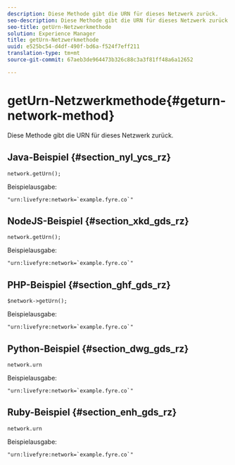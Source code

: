 ```yaml
---
description: Diese Methode gibt die URN für dieses Netzwerk zurück.
seo-description: Diese Methode gibt die URN für dieses Netzwerk zurück.
seo-title: getUrn-Netzwerkmethode
solution: Experience Manager
title: getUrn-Netzwerkmethode
uuid: e525bc54-d4df-490f-bd6a-f524f7eff211
translation-type: tm+mt
source-git-commit: 67aeb3de964473b326c88c3a3f81ff48a6a12652

---
```



# getUrn-Netzwerkmethode{#geturn-network-method}

Diese Methode gibt die URN für dieses Netzwerk zurück.

## Java-Beispiel {#section_nyl_ycs_rz}

```
network.getUrn(); 
```

Beispielausgabe:

```
"urn:livefyre:network=`example.fyre.co`" 
```

## NodeJS-Beispiel {#section_xkd_gds_rz}

```
network.getUrn(); 
```

Beispielausgabe:

```
"urn:livefyre:network=`example.fyre.co`" 
```

## PHP-Beispiel {#section_ghf_gds_rz}

```
$network->getUrn(); 
```

Beispielausgabe:

```
"urn:livefyre:network=`example.fyre.co`" 
```

## Python-Beispiel {#section_dwg_gds_rz}

```
network.urn 
```

Beispielausgabe:

```
"urn:livefyre:network=`example.fyre.co`" 
```

## Ruby-Beispiel {#section_enh_gds_rz}

```
network.urn 
```

Beispielausgabe:

```
"urn:livefyre:network=`example.fyre.co`" 
```

